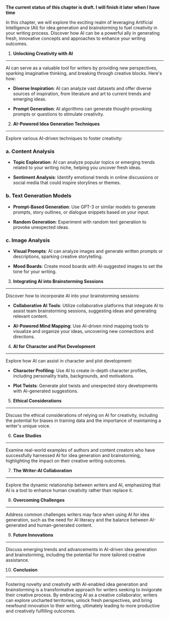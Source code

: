 **The current status of this chapter is draft. I will finish it later when I have time**

In this chapter, we will explore the exciting realm of leveraging Artificial Intelligence (AI) for idea generation and brainstorming to fuel creativity in your writing process. Discover how AI can be a powerful ally in generating fresh, innovative concepts and approaches to enhance your writing outcomes.

1. **Unlocking Creativity with AI**
-----------------------------------

AI can serve as a valuable tool for writers by providing new perspectives, sparking imaginative thinking, and breaking through creative blocks. Here's how:

* **Diverse Inspiration**: AI can analyze vast datasets and offer diverse sources of inspiration, from literature and art to current trends and emerging ideas.

* **Prompt Generation**: AI algorithms can generate thought-provoking prompts or questions to stimulate creativity.

2. **AI-Powered Idea Generation Techniques**
--------------------------------------------

Explore various AI-driven techniques to foster creativity:

### a. **Content Analysis**

* **Topic Exploration**: AI can analyze popular topics or emerging trends related to your writing niche, helping you uncover fresh ideas.

* **Sentiment Analysis**: Identify emotional trends in online discussions or social media that could inspire storylines or themes.

### b. **Text Generation Models**

* **Prompt-Based Generation**: Use GPT-3 or similar models to generate prompts, story outlines, or dialogue snippets based on your input.

* **Random Generation**: Experiment with random text generation to provoke unexpected ideas.

### c. **Image Analysis**

* **Visual Prompts**: AI can analyze images and generate written prompts or descriptions, sparking creative storytelling.

* **Mood Boards**: Create mood boards with AI-suggested images to set the tone for your writing.

3. **Integrating AI into Brainstorming Sessions**
-------------------------------------------------

Discover how to incorporate AI into your brainstorming sessions:

* **Collaborative AI Tools**: Utilize collaborative platforms that integrate AI to assist team brainstorming sessions, suggesting ideas and generating relevant content.

* **AI-Powered Mind Mapping**: Use AI-driven mind mapping tools to visualize and organize your ideas, uncovering new connections and directions.

4. **AI for Character and Plot Development**
--------------------------------------------

Explore how AI can assist in character and plot development:

* **Character Profiling**: Use AI to create in-depth character profiles, including personality traits, backgrounds, and motivations.

* **Plot Twists**: Generate plot twists and unexpected story developments with AI-generated suggestions.

5. **Ethical Considerations**
-----------------------------

Discuss the ethical considerations of relying on AI for creativity, including the potential for biases in training data and the importance of maintaining a writer's unique voice.

6. **Case Studies**
-------------------

Examine real-world examples of authors and content creators who have successfully harnessed AI for idea generation and brainstorming, highlighting the impact on their creative writing outcomes.

7. **The Writer-AI Collaboration**
----------------------------------

Explore the dynamic relationship between writers and AI, emphasizing that AI is a tool to enhance human creativity rather than replace it.

8. **Overcoming Challenges**
----------------------------

Address common challenges writers may face when using AI for idea generation, such as the need for AI literacy and the balance between AI-generated and human-generated content.

9. **Future Innovations**
-------------------------

Discuss emerging trends and advancements in AI-driven idea generation and brainstorming, including the potential for more tailored creative assistance.

10. **Conclusion**
------------------

Fostering novelty and creativity with AI-enabled idea generation and brainstorming is a transformative approach for writers seeking to invigorate their creative process. By embracing AI as a creative collaborator, writers can explore uncharted territories, unlock fresh perspectives, and bring newfound innovation to their writing, ultimately leading to more productive and creatively fulfilling outcomes.
